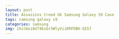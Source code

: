 ```yaml
---
layout: post
title: Assassins Creed Uk Samsung Galaxy S9 Case
tags: samsung galaxy s9
categories: samsung
img: 1XzJAxi6GT4EuGrSWlyViiDRFDB6-QIG7
---
```

